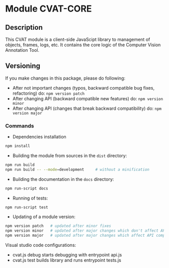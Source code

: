 # Module CVAT-CORE

## Description
This CVAT module is a client-side JavaScipt library to management of objects, frames, logs, etc.
It contains the core logic of the Computer Vision Annotation Tool.

## Versioning
If you make changes in this package, please do following:

- After not important changes (typos, backward compatible bug fixes, refactoring) do: ``npm version patch``
- After changing API (backward compatible new features) do: ``npm version minor``
- After changing API (changes that break backward compatibility) do: ``npm version major``

### Commands

- Dependencies installation
```bash
npm install
```

- Building the module from sources in the ```dist``` directory:
```bash
npm run build
npm run build -- --mode=development     # without a minification
```

- Building the documentation in the ```docs``` directory:
```bash
npm run-script docs
```

- Running of tests:
```bash
npm run-script test
```

- Updating of a module version:
```bash
npm version patch   # updated after minor fixes
npm version minor   # updated after major changes which don't affect API compatibility with previous versions
npm version major   # updated after major changes which affect API compatibility with previous versions
```

Visual studio code configurations:
- cvat.js debug starts debugging with entrypoint api.js
- cvat.js test builds library and runs entrypoint tests.js
